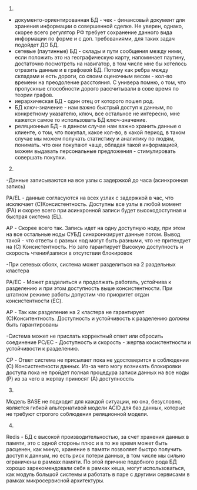 1.  
- документо-ориентированная БД - чек - финансовый документ для хранения информации о совершенной сделке. Не уверен, однако, скорее всего регулятор РФ требует сохранение данного вида информации по форме и с доп. требованиями, для таких задач подойдет ДО БД.
- сетевые (паутинные) БД - склады и пути сообщения между ними, если положить это на географическую карту, напоминает паутину, достаточно посмотреть на навигатор, в том числе мне бы хотелось отразить данные и в графовой БД. Потому как ребра между складами и есть дороги, со своим оценочным весом - кол-во времени на преодоление расстояния. С универа помню, о том, что пропускные способности дорого рассчитывали в сове время по теории графов. 
- иерархическая БД - один отец от которого пошел род. 
- БД ключ-значение - нам важно быстрый доступ к данным, по конкретному указателю, ключ, все остальное не интересно, мне кажется самое то использовать БД ключ-значение. 
- реляционные БД - в данном случае нам важно хранить данные о клиенте, о том, что покупал, какое кол-во, в какой период, в таком случае мы можем получать статистику и аналитику по людям, понимать. что они покупают чаще, обладая такой информацией, можем выдавать персональные предложения - стимулировать совершать покупки.  

2.
-Данные записываются на все узлы с задержкой до часа (асинхронная запись)  

PA/EL - данные согласуются на всех узлах с задержкой в час, что исключает (C)Консистентность. Доступны все узлы 
в любой момент (PA) и скорее всего при асинхронной записи будет высокодоступная и быстрая система (EL).

AP - Скорее всего так. Запись идет на одну доступную ноду, при этом на все остальные ноды СУБД синхронизирует данные потом. Вывод такой - что ответы с разных нод могут быть разными, что не притендует на (C) Консистентность. Но зато гарантирует Высокую доступность и скорость чтения\записи в отсутствии блокировок

-При сетевых сбоях, система может разделиться на 2 раздельных кластера

PA/EC - Может разделиться и продолжать работать, устойчива к разделению и при этом доступность выше консистентности. 
При штатном режиме работы допустим что приоритет отдан консистентности (EC).

AP - Так как разделение на 2 кластера не гарантирует (С)Конситентность. 
Доступность и устойчивость к разделению должны быть гарантированы

-Система может не прислать корректный ответ или сбросить соединение
PC/EC - Доступность и скорость - жертва косистентности и устойчивости к разделению.

СP - Ответ система не присылает пока не удостоверится в соблюдении (C) Консистентности данных. 
Из-за чего могу возникать блокировки доступа пока не пройдет полная процедура записи данных на все ноды (P) из за чего 
в жертву приносят (A) доступноссть

3.  
Модель BASE не подходит для каждой ситуации, но она, безусловно, является гибкой альтернативой модели ACID для баз данных, 
которые не требуют строгого соблюдения реляционной модели.

4.
Redis - БД с высокой производительностью, за счет хранения данных в памяти, это с одной стороны плюс и в то же время может 
быть расценен, как минус, хранение в памяти позволяет быстро получить доступ к данным, но есть риск потери данных, 
в том числе мы сильно ограничены в рамках памяти. По этой причине подобного рода БД хорошо зарекомендовали себя в рамках кеша, 
могут использоваться, как модуль большой системы и работать в паре с другими сервисами в рамках микросервисной архитектуры.